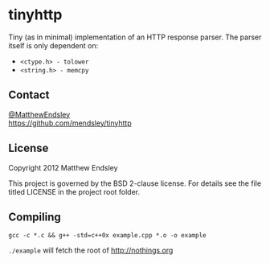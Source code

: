 tinyhttp
========
Tiny (as in minimal) implementation of an HTTP response parser. The parser
itself is only dependent on:
* `<ctype.h> - tolower`
* `<string.h> - memcpy`

Contact
-------
[@MatthewEndsley](https://twitter.com/#!/MatthewEndsley)  
<https://github.com/mendsley/tinyhttp>

License
-------
Copyright 2012 Matthew Endsley

This project is governed by the BSD 2-clause license. For details see the file
titled LICENSE in the project root folder.

Compiling
---------
`gcc -c *.c && g++ -std=c++0x example.cpp *.o -o example`

`./example` will fetch the root of <http://nothings.org>
